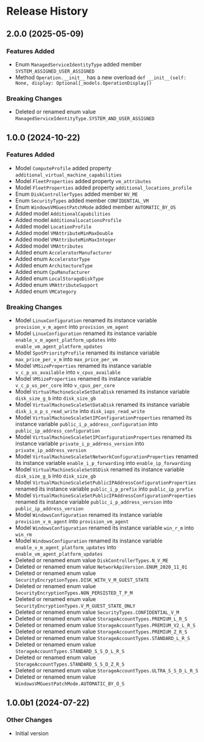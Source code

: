 # Release History

## 2.0.0 (2025-05-09)

### Features Added

  - Enum `ManagedServiceIdentityType` added member `SYSTEM_ASSIGNED_USER_ASSIGNED`
  - Method `Operation.__init__` has a new overload `def __init__(self: None, display: Optional[_models.OperationDisplay])`

### Breaking Changes

  - Deleted or renamed enum value `ManagedServiceIdentityType.SYSTEM_AND_USER_ASSIGNED`

## 1.0.0 (2024-10-22)

### Features Added

  - Model `ComputeProfile` added property `additional_virtual_machine_capabilities`
  - Model `FleetProperties` added property `vm_attributes`
  - Model `FleetProperties` added property `additional_locations_profile`
  - Enum `DiskControllerTypes` added member `NV_ME`
  - Enum `SecurityTypes` added member `CONFIDENTIAL_VM`
  - Enum `WindowsVMGuestPatchMode` added member `AUTOMATIC_BY_OS`
  - Added model `AdditionalCapabilities`
  - Added model `AdditionalLocationsProfile`
  - Added model `LocationProfile`
  - Added model `VMAttributeMinMaxDouble`
  - Added model `VMAttributeMinMaxInteger`
  - Added model `VMAttributes`
  - Added enum `AcceleratorManufacturer`
  - Added enum `AcceleratorType`
  - Added enum `ArchitectureType`
  - Added enum `CpuManufacturer`
  - Added enum `LocalStorageDiskType`
  - Added enum `VMAttributeSupport`
  - Added enum `VMCategory`

### Breaking Changes

  - Model `LinuxConfiguration` renamed its instance variable `provision_v_m_agent` into `provision_vm_agent`
  - Model `LinuxConfiguration` renamed its instance variable `enable_v_m_agent_platform_updates` into `enable_vm_agent_platform_updates`
  - Model `SpotPriorityProfile` renamed its instance variable `max_price_per_v_m` into `max_price_per_vm`
  - Model `VMSizeProperties` renamed its instance variable `v_c_p_us_available` into `v_cpus_available`
  - Model `VMSizeProperties` renamed its instance variable `v_c_p_us_per_core` into `v_cpus_per_core`
  - Model `VirtualMachineScaleSetDataDisk` renamed its instance variable `disk_size_g_b` into `disk_size_gb`
  - Model `VirtualMachineScaleSetDataDisk` renamed its instance variable `disk_i_o_p_s_read_write` into `disk_iops_read_write`
  - Model `VirtualMachineScaleSetIPConfigurationProperties` renamed its instance variable `public_i_p_address_configuration` into `public_ip_address_configuration`
  - Model `VirtualMachineScaleSetIPConfigurationProperties` renamed its instance variable `private_i_p_address_version` into `private_ip_address_version`
  - Model `VirtualMachineScaleSetNetworkConfigurationProperties` renamed its instance variable `enable_i_p_forwarding` into `enable_ip_forwarding`
  - Model `VirtualMachineScaleSetOSDisk` renamed its instance variable `disk_size_g_b` into `disk_size_gb`
  - Model `VirtualMachineScaleSetPublicIPAddressConfigurationProperties` renamed its instance variable `public_i_p_prefix` into `public_ip_prefix`
  - Model `VirtualMachineScaleSetPublicIPAddressConfigurationProperties` renamed its instance variable `public_i_p_address_version` into `public_ip_address_version`
  - Model `WindowsConfiguration` renamed its instance variable `provision_v_m_agent` into `provision_vm_agent`
  - Model `WindowsConfiguration` renamed its instance variable `win_r_m` into `win_rm`
  - Model `WindowsConfiguration` renamed its instance variable `enable_v_m_agent_platform_updates` into `enable_vm_agent_platform_updates`
  - Deleted or renamed enum value `DiskControllerTypes.N_V_ME`
  - Deleted or renamed enum value `NetworkApiVersion.ENUM_2020_11_01`
  - Deleted or renamed enum value `SecurityEncryptionTypes.DISK_WITH_V_M_GUEST_STATE`
  - Deleted or renamed enum value `SecurityEncryptionTypes.NON_PERSISTED_T_P_M`
  - Deleted or renamed enum value `SecurityEncryptionTypes.V_M_GUEST_STATE_ONLY`
  - Deleted or renamed enum value `SecurityTypes.CONFIDENTIAL_V_M`
  - Deleted or renamed enum value `StorageAccountTypes.PREMIUM_L_R_S`
  - Deleted or renamed enum value `StorageAccountTypes.PREMIUM_V2_L_R_S`
  - Deleted or renamed enum value `StorageAccountTypes.PREMIUM_Z_R_S`
  - Deleted or renamed enum value `StorageAccountTypes.STANDARD_L_R_S`
  - Deleted or renamed enum value `StorageAccountTypes.STANDARD_S_S_D_L_R_S`
  - Deleted or renamed enum value `StorageAccountTypes.STANDARD_S_S_D_Z_R_S`
  - Deleted or renamed enum value `StorageAccountTypes.ULTRA_S_S_D_L_R_S`
  - Deleted or renamed enum value `WindowsVMGuestPatchMode.AUTOMATIC_BY_O_S`

## 1.0.0b1 (2024-07-22)

### Other Changes

  - Initial version

